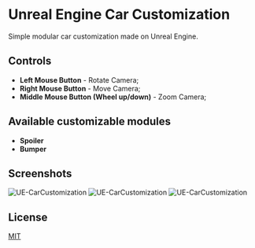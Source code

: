 # Unreal Engine Car Customization

Simple modular car customization made on Unreal Engine.

## Controls

- **Left Mouse Button** - Rotate Camera;
- **Right Mouse Button** - Move Camera;
- **Middle Mouse Button (Wheel up/down)** - Zoom Camera;

## Available customizable modules
- **Spoiler**
- **Bumper**
## Screenshots

![UE-CarCustomization](https://i.imgur.com/dPtCRI3.png)
![UE-CarCustomization](https://i.imgur.com/TNKpHH8.png)
![UE-CarCustomization](https://i.imgur.com/YxsyGHk.png)


## License

[MIT](https://choosealicense.com/licenses/mit/)

